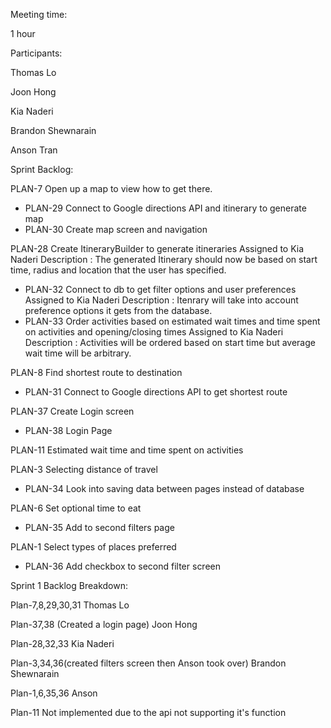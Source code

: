 
Meeting time:

1 hour

Participants:

Thomas Lo

Joon Hong

Kia Naderi

Brandon Shewnarain

Anson Tran

Sprint Backlog:


PLAN-7 Open up a map to view how to get there.
- PLAN-29	Connect to Google directions API and itinerary to generate map
- PLAN-30 Create map screen and navigation

PLAN-28 Create ItineraryBuilder to generate itineraries Assigned to Kia Naderi
Description : The generated Itinerary should now be based on start time, radius and location that the user has specified.
- PLAN-32	Connect to db to get filter options and user preferences Assigned to Kia Naderi
Description : Itenrary will take into account preference options it gets from the database.
- PLAN-33	Order activities based on estimated wait times and time spent on activities and opening/closing times Assigned to Kia Naderi
Description : Activities will be ordered based on start time but average wait time will be arbitrary.

PLAN-8 Find shortest route to destination
- PLAN-31	Connect to Google directions API to get shortest route

PLAN-37 Create Login screen
- PLAN-38	Login Page

PLAN-11 Estimated wait time and time spent on activities

PLAN-3 Selecting distance of travel
- PLAN-34	Look into saving data between pages instead of database

PLAN-6 Set optional time to eat
- PLAN-35	Add to second filters page

PLAN-1 Select types of places preferred
- PLAN-36	Add checkbox to second filter screen


Sprint 1 Backlog Breakdown:

Plan-7,8,29,30,31 Thomas Lo

Plan-37,38 (Created a login page) Joon Hong

Plan-28,32,33 Kia Naderi

Plan-3,34,36(created filters screen then Anson took over) Brandon Shewnarain

Plan-1,6,35,36 Anson

Plan-11 Not implemented due to the api not supporting it's function
